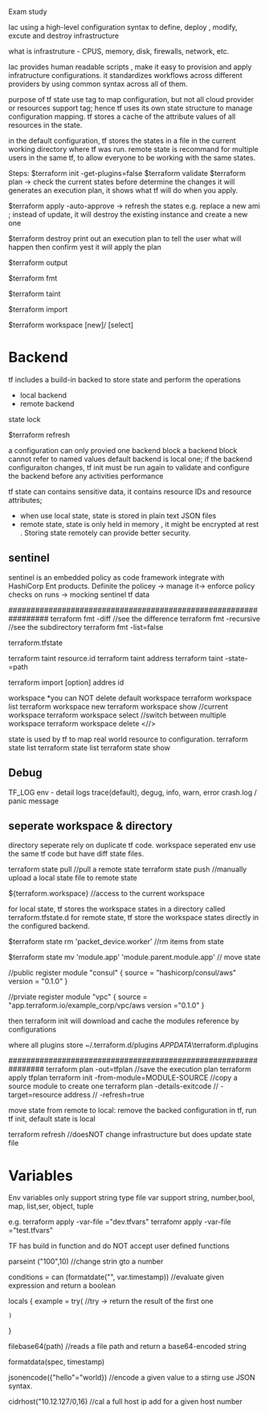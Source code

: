 Exam study

Iac
using a high-level configuration syntax to define, deploy , modify, excute and destroy infrastructure

what is infrastruture - CPUS, memory, disk, firewalls, network, etc. 

Iac provides human readable scripts , make it easy to provision and apply infratructure configurations. it standardizes workflows across different providers by using common syntax across all of them.

purpose of tf state 
use tag to map configuration, but not all cloud provider or resources support tag;
hence tf uses its own state structure to manage configuration mapping. 
tf stores a cache of the attribute values of all resources in the state. 

in the default configuration, tf stores the states in a file in the current working directory where tf was run.
remote state is recommand for multiple users in the same tf, to allow everyone to be working with the same states. 


Steps:
$terraform init -get-plugins=false
$terraform validate 
$terraform  plan  -> check the current states before determine the changes
it will generates an execution plan, it shows what tf will do when you apply.


$terraform apply -auto-approve -> refresh the states
e.g. replace a new ami ; instead of update, it will destroy the existing instance and create a new one 

$terraform destroy
print out an execution plan to tell the user what will happen
then confirm yest
it will apply the plan

$terraform output

$terraform fmt 

$terraform taint  

$terraform import

$terraform workspace [new]/ [select]

# Backend
tf includes a build-in backed to store state and perform the operations
- local backend
- remote backend

state lock

$terraform refresh

a configuration can only provied one backend block
a backend block cannot refer to named values
default backend is local one; if the backend configuraiton changes, tf init must be run again to validate and configure the backend before any activities performance 

tf state can contains sensitive data, it contains resource IDs and resource attributes; 
- when use local state, state is stored in plain text JSON files
- remote state, state is only held in memory , it might be encrypted at rest . Storing state remotely can provide better security. 

## sentinel
sentinel is an embedded policy as code framework integrate with HashiCorp Ent products. 
Definite the policey -> manage it-> enforce policy checks on runs -> mocking sentinel tf data



#################################################################
terraform fmt -diff       //see the difference
terraform fmt -recursive  //see the subdirectory
terraform fmt -list=false

terraform.tfstate

terraform taint resource.id
terraform taint address
terraform taint -state-=path

terraform import [option] addres id

workspace
*you can NOT delete default workspace 
terraform workspace list
terraform workspace new <name>
terraform workspace show //current workspace
terraform workspace select <workspace name>  //switch between multiple workspace
terraform workspace delete <//>

state is used by tf to map real world resource to configuration. 
terraform state list
terraform state list <resource name>
terraform state show <resource name>

## Debug
TF_LOG env - detail logs
trace(default), degug, info, warn, error 
crash.log / panic message

## seperate workspace & directory 
directory seperate  rely on duplicate tf code.
workspace seperated env use the same tf code but have diff state files.

terraform state pull  //pull a remote state
terraform state push //manually upload a local state file to remote state

${terraform.workspace}  //access to the current workspace 

for local state, tf stores the workspace states in a directory called terraform.tfstate.d
for remote state, tf store the workspace states directly in the configured backend. 

$terraform state rm 'packet_device.worker'  //rm items from state

$terraform state mv 'module.app' 'module.parent.module.app'   // move state


//public register
module "consul" {
    source = "hashicorp/consul/aws"
    version = "0.1.0"
}

//prviate register
module "vpc" {
    source = "app.terraform.io/example_corp/vpc/aws
    version ="0.1.0"
}

then terraform init will download and cache the modules reference by configurations

where all plugins store
~/.terraform.d/plugins
$APPDATA$\terraform.d\plugins

################################################################
terraform plan -out=tfplan  //save the execution plan
terraform apply tfplan
terraform init -from-module=MODULE-SOURCE  //copy a source module to create one
terraform plan -details-exitcode // -target=resource address // -refresh=true

move state from remote to local:
remove the backed configuration in tf, run tf init, default state is local

terraform refresh //doesNOT change infrastructure but does update state file

# Variables
Env variables only support string type
file var support string, number,bool, map, list,ser, object, tuple

e.g.
terraform apply -var-file ="dev.tfvars"
terrafomr apply -var-file ="test.tfvars"

TF has build in function and do NOT accept user defined functions 

parseint ("100",10)  //change strin gto a number 

conditions = can (formatdate("", var.timestamp)) //evaluate given expression and return a boolean 

locals {
    example = try(   //try -> return the result of the first one

    )
}

filebase64(path)  //reads a file path and return a base64-encoded string

formatdata(spec, timestamp)

jsonencode({"hello"="world})  //encode a given value to a stirng use JSON syntax.

cidrhost("10.12.127/0,16)  //cal a full host ip add for a given host number